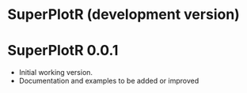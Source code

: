 # SuperPlotR (development version)

# SuperPlotR 0.0.1

* Initial working version.
* Documentation and examples to be added or improved
